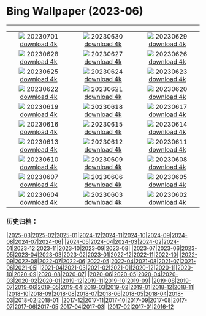 # Bing Wallpaper (2023-06)
**************
| | | |
| :----: | :----: | :----: |
| ![](https://www.bing.com/th?id=OHR.RomeView_ZH-CN5882212305_1920x1080.jpg) 20230701 [download 4k](https://www.bing.com/th?id=OHR.RomeView_ZH-CN5882212305_UHD.jpg) | ![](https://www.bing.com/th?id=OHR.ClamBears_ZH-CN5686721500_1920x1080.jpg) 20230630 [download 4k](https://www.bing.com/th?id=OHR.ClamBears_ZH-CN5686721500_UHD.jpg) | ![](https://www.bing.com/th?id=OHR.BanyakIslands_ZH-CN6620304821_1920x1080.jpg) 20230629 [download 4k](https://www.bing.com/th?id=OHR.BanyakIslands_ZH-CN6620304821_UHD.jpg) |
| ![](https://www.bing.com/th?id=OHR.ItalyCinqueTerre_ZH-CN6495965228_1920x1080.jpg) 20230628 [download 4k](https://www.bing.com/th?id=OHR.ItalyCinqueTerre_ZH-CN6495965228_UHD.jpg) | ![](https://www.bing.com/th?id=OHR.SedonaSunset_ZH-CN6289462383_1920x1080.jpg) 20230627 [download 4k](https://www.bing.com/th?id=OHR.SedonaSunset_ZH-CN6289462383_UHD.jpg) | ![](https://www.bing.com/th?id=OHR.VillandryGarden_ZH-CN6140359139_1920x1080.jpg) 20230626 [download 4k](https://www.bing.com/th?id=OHR.VillandryGarden_ZH-CN6140359139_UHD.jpg) |
| ![](https://www.bing.com/th?id=OHR.PetraTreasury_ZH-CN6007151900_1920x1080.jpg) 20230625 [download 4k](https://www.bing.com/th?id=OHR.PetraTreasury_ZH-CN6007151900_UHD.jpg) | ![](https://www.bing.com/th?id=OHR.NhaTrang_ZH-CN5834700560_1920x1080.jpg) 20230624 [download 4k](https://www.bing.com/th?id=OHR.NhaTrang_ZH-CN5834700560_UHD.jpg) | ![](https://www.bing.com/th?id=OHR.PollinatorMonarch_ZH-CN5556988827_1920x1080.jpg) 20230623 [download 4k](https://www.bing.com/th?id=OHR.PollinatorMonarch_ZH-CN5556988827_UHD.jpg) |
| ![](https://www.bing.com/th?id=OHR.DragonBoatFestival2023_ZH-CN5255671687_1920x1080.jpg) 20230622 [download 4k](https://www.bing.com/th?id=OHR.DragonBoatFestival2023_ZH-CN5255671687_UHD.jpg) | ![](https://www.bing.com/th?id=OHR.SummerSolstice2023_ZH-CN5038619036_1920x1080.jpg) 20230621 [download 4k](https://www.bing.com/th?id=OHR.SummerSolstice2023_ZH-CN5038619036_UHD.jpg) | ![](https://www.bing.com/th?id=OHR.EagleTree_ZH-CN7775102951_1920x1080.jpg) 20230620 [download 4k](https://www.bing.com/th?id=OHR.EagleTree_ZH-CN7775102951_UHD.jpg) |
| ![](https://www.bing.com/th?id=OHR.Fawn_ZH-CN2172152960_1920x1080.jpg) 20230619 [download 4k](https://www.bing.com/th?id=OHR.Fawn_ZH-CN2172152960_UHD.jpg) | ![](https://www.bing.com/th?id=OHR.TernFather_ZH-CN1860589914_1920x1080.jpg) 20230618 [download 4k](https://www.bing.com/th?id=OHR.TernFather_ZH-CN1860589914_UHD.jpg) | ![](https://www.bing.com/th?id=OHR.SurfSanDiego_ZH-CN1485510748_1920x1080.jpg) 20230617 [download 4k](https://www.bing.com/th?id=OHR.SurfSanDiego_ZH-CN1485510748_UHD.jpg) |
| ![](https://www.bing.com/th?id=OHR.HawksbillTurtle_ZH-CN0562063994_1920x1080.jpg) 20230616 [download 4k](https://www.bing.com/th?id=OHR.HawksbillTurtle_ZH-CN0562063994_UHD.jpg) | ![](https://www.bing.com/th?id=OHR.SmokyFireflies_ZH-CN3840923626_1920x1080.jpg) 20230615 [download 4k](https://www.bing.com/th?id=OHR.SmokyFireflies_ZH-CN3840923626_UHD.jpg) | ![](https://www.bing.com/th?id=OHR.PassauSunsetJune_ZH-CN7563956674_1920x1080.jpg) 20230614 [download 4k](https://www.bing.com/th?id=OHR.PassauSunsetJune_ZH-CN7563956674_UHD.jpg) |
| ![](https://www.bing.com/th?id=OHR.OkefenokeeSwamp_ZH-CN3640203783_1920x1080.jpg) 20230613 [download 4k](https://www.bing.com/th?id=OHR.OkefenokeeSwamp_ZH-CN3640203783_UHD.jpg) | ![](https://www.bing.com/th?id=OHR.BigBendAnniv_ZH-CN3445097868_1920x1080.jpg) 20230612 [download 4k](https://www.bing.com/th?id=OHR.BigBendAnniv_ZH-CN3445097868_UHD.jpg) | ![](https://www.bing.com/th?id=OHR.GoliathHeron_ZH-CN2413747227_1920x1080.jpg) 20230611 [download 4k](https://www.bing.com/th?id=OHR.GoliathHeron_ZH-CN2413747227_UHD.jpg) |
| ![](https://www.bing.com/th?id=OHR.PortugalDay_ZH-CN2939429166_1920x1080.jpg) 20230610 [download 4k](https://www.bing.com/th?id=OHR.PortugalDay_ZH-CN2939429166_UHD.jpg) | ![](https://www.bing.com/th?id=OHR.BalloonsTurkey_ZH-CN2791109350_1920x1080.jpg) 20230609 [download 4k](https://www.bing.com/th?id=OHR.BalloonsTurkey_ZH-CN2791109350_UHD.jpg) | ![](https://www.bing.com/th?id=OHR.PlayfulHumpback_ZH-CN2241016258_1920x1080.jpg) 20230608 [download 4k](https://www.bing.com/th?id=OHR.PlayfulHumpback_ZH-CN2241016258_UHD.jpg) |
| ![](https://www.bing.com/th?id=OHR.ChacoCulture_ZH-CN2098865361_1920x1080.jpg) 20230607 [download 4k](https://www.bing.com/th?id=OHR.ChacoCulture_ZH-CN2098865361_UHD.jpg) | ![](https://www.bing.com/th?id=OHR.CliffsEtretat_ZH-CN1961838068_1920x1080.jpg) 20230606 [download 4k](https://www.bing.com/th?id=OHR.CliffsEtretat_ZH-CN1961838068_UHD.jpg) | ![](https://www.bing.com/th?id=OHR.WaterfallsSunwaptaValley_ZH-CN1804229850_1920x1080.jpg) 20230605 [download 4k](https://www.bing.com/th?id=OHR.WaterfallsSunwaptaValley_ZH-CN1804229850_UHD.jpg) |
| ![](https://www.bing.com/th?id=OHR.MauiBeach_ZH-CN1435658101_1920x1080.jpg) 20230604 [download 4k](https://www.bing.com/th?id=OHR.MauiBeach_ZH-CN1435658101_UHD.jpg) | ![](https://www.bing.com/th?id=OHR.SouthKaibabTrail_ZH-CN1186135534_1920x1080.jpg) 20230603 [download 4k](https://www.bing.com/th?id=OHR.SouthKaibabTrail_ZH-CN1186135534_UHD.jpg) | ![](https://www.bing.com/th?id=OHR.GemsbokNamibia_ZH-CN0963988839_1920x1080.jpg) 20230602 [download 4k](https://www.bing.com/th?id=OHR.GemsbokNamibia_ZH-CN0963988839_UHD.jpg) |

### 历史归档：

|[2025-03](/../2025-03/2025-03.md)|[2025-02](/../2025-02/2025-02.md)|[2025-01](/../2025-01/2025-01.md)|[2024-12](/../2024-12/2024-12.md)|[2024-11](/../2024-11/2024-11.md)|[2024-10](/../2024-10/2024-10.md)|[2024-09](/../2024-09/2024-09.md)|[2024-08](/../2024-08/2024-08.md)|[2024-07](/../2024-07/2024-07.md)|[2024-06](/../2024-06/2024-06.md)|
|[2024-05](/../2024-05/2024-05.md)|[2024-04](/../2024-04/2024-04.md)|[2024-03](/../2024-03/2024-03.md)|[2024-02](/../2024-02/2024-02.md)|[2024-01](/../2024-01/2024-01.md)|[2023-12](/../2023-12/2023-12.md)|[2023-11](/../2023-11/2023-11.md)|[2023-10](/../2023-10/2023-10.md)|[2023-09](/../2023-09/2023-09.md)|[2023-08](/../2023-08/2023-08.md)|
|[2023-07](/../2023-07/2023-07.md)|[2023-06](/2023-06.md)|[2023-05](/../2023-05/2023-05.md)|[2023-04](/../2023-04/2023-04.md)|[2023-03](/../2023-03/2023-03.md)|[2023-02](/../2023-02/2023-02.md)|[2023-01](/../2023-01/2023-01.md)|[2022-12](/../2022-12/2022-12.md)|[2022-11](/../2022-11/2022-11.md)|[2022-10](/../2022-10/2022-10.md)|
|[2022-09](/../2022-09/2022-09.md)|[2022-08](/../2022-08/2022-08.md)|[2022-07](/../2022-07/2022-07.md)|[2022-06](/../2022-06/2022-06.md)|[2022-05](/../2022-05/2022-05.md)|[2022-04](/../2022-04/2022-04.md)|[2021-08](/../2021-08/2021-08.md)|[2021-07](/../2021-07/2021-07.md)|[2021-06](/../2021-06/2021-06.md)|[2021-05](/../2021-05/2021-05.md)|
|[2021-04](/../2021-04/2021-04.md)|[2021-03](/../2021-03/2021-03.md)|[2021-02](/../2021-02/2021-02.md)|[2021-01](/../2021-01/2021-01.md)|[2020-12](/../2020-12/2020-12.md)|[2020-11](/../2020-11/2020-11.md)|[2020-10](/../2020-10/2020-10.md)|[2020-09](/../2020-09/2020-09.md)|[2020-08](/../2020-08/2020-08.md)|[2020-07](/../2020-07/2020-07.md)|
|[2020-06](/../2020-06/2020-06.md)|[2020-05](/../2020-05/2020-05.md)|[2020-04](/../2020-04/2020-04.md)|[2020-03](/../2020-03/2020-03.md)|[2020-02](/../2020-02/2020-02.md)|[2020-01](/../2020-01/2020-01.md)|[2019-12](/../2019-12/2019-12.md)|[2019-11](/../2019-11/2019-11.md)|[2019-10](/../2019-10/2019-10.md)|[2019-09](/../2019-09/2019-09.md)|
|[2019-08](/../2019-08/2019-08.md)|[2019-07](/../2019-07/2019-07.md)|[2019-06](/../2019-06/2019-06.md)|[2019-05](/../2019-05/2019-05.md)|[2019-04](/../2019-04/2019-04.md)|[2019-03](/../2019-03/2019-03.md)|[2019-02](/../2019-02/2019-02.md)|[2019-01](/../2019-01/2019-01.md)|[2018-12](/../2018-12/2018-12.md)|[2018-11](/../2018-11/2018-11.md)|
|[2018-10](/../2018-10/2018-10.md)|[2018-09](/../2018-09/2018-09.md)|[2018-08](/../2018-08/2018-08.md)|[2018-07](/../2018-07/2018-07.md)|[2018-06](/../2018-06/2018-06.md)|[2018-05](/../2018-05/2018-05.md)|[2018-04](/../2018-04/2018-04.md)|[2018-03](/../2018-03/2018-03.md)|[2018-02](/../2018-02/2018-02.md)|[2018-01](/../2018-01/2018-01.md)|
|[2017-12](/../2017-12/2017-12.md)|[2017-11](/../2017-11/2017-11.md)|[2017-10](/../2017-10/2017-10.md)|[2017-09](/../2017-09/2017-09.md)|[2017-08](/../2017-08/2017-08.md)|[2017-07](/../2017-07/2017-07.md)|[2017-06](/../2017-06/2017-06.md)|[2017-05](/../2017-05/2017-05.md)|[2017-04](/../2017-04/2017-04.md)|[2017-03](/../2017-03/2017-03.md)|
|[2017-02](/../2017-02/2017-02.md)|[2017-01](/../2017-01/2017-01.md)|[2016-12](/../2016-12/2016-12.md)